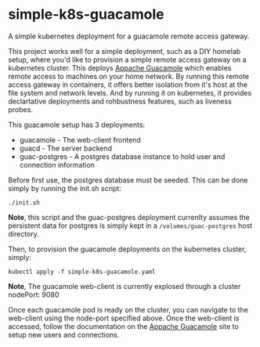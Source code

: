 # simple-k8s-guacamole
A simple kubernetes deployment for a guacamole remote access gateway.

This project works well for a simple deployment, such as a DIY homelab setup, where you'd like to provision a simple remote access gateway on a kubernetes cluster.  This deploys [Appache Guacamole](https://guacamole.apache.org/) which enables remote access to machines on your home network.  By running this remote access gateway in containers, it offers better isolation from it's host at the file system and network levels.  And by running it on kubernetes, it provides declartative deployments and rohbustness features, such as liveness probes.

This guacamole setup has 3 deployments:
- guacamole - The web-client frontend
- guacd - The server backend
- guac-postgres - A postgres database instance to hold user and connection information

Before first use, the postgres database must be seeded.  This can be done simply by running the init.sh script:
```
./init.sh
```
**Note**, this script and the guac-postgres deployment currenlty assumes the persistent data for postgres is simply kept in a ```/volumes/guac-postgres``` host directory.
 
Then, to provision the guacamole deployments on the kubernetes cluster, simply:
```
kubectl apply -f simple-k8s-guacamole.yaml
```
**Note**, The guacamole web-client is currently explosed through a cluster nodePort: 9080

Once each guacamole pod is ready on the cluster, you can navigate to the web-client using the node-port specified above.  Once the web-client is accessed, follow the documentation on the [Appache Guacamole](https://guacamole.apache.org/) site to setup new users and connections.

